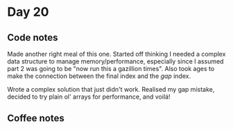 # Day 20

## Code notes

Made another right meal of this one. Started off thinking I needed a complex data structure to manage memory/performance, especially since I assumed part 2 was going to be "now run this a gazillion times". Also took ages to make the connection between the final index and the *gap* index.

Wrote a complex solution that just didn't work. Realised my gap mistake, decided to try plain ol' arrays for performance, and voilá!

## Coffee notes

